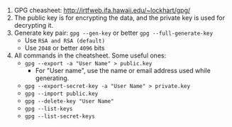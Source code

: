1. GPG cheasheet: http://irtfweb.ifa.hawaii.edu/~lockhart/gpg/
1. The public key is for encrypting the data, and the private key is used for decrypting it.
1. Generate key pair: `gpg --gen-key` or better `gpg --full-generate-key`
    * Use `RSA and RSA (default)`
    * Use `2048` or better `4096` bits
1. All commands in the cheatsheet. Some useful ones:
    * `gpg --export -a "User Name" > public.key`
        * For "User name", use the name or email address used while generating.
    * `gpg --export-secret-key -a "User Name" > private.key`
    * `gpg --import public.key`
    * `gpg --delete-key "User Name"`
    * `gpg --list-keys`
    * `gpg --list-secret-keys`


